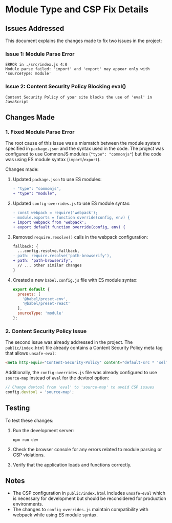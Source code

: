 # Module Type and CSP Fix Details

## Issues Addressed

This document explains the changes made to fix two issues in the project:

### Issue 1: Module Parse Error
```
ERROR in ./src/index.js 4:0
Module parse failed: 'import' and 'export' may appear only with 'sourceType: module'
```

### Issue 2: Content Security Policy Blocking eval()
```
Content Security Policy of your site blocks the use of 'eval' in JavaScript
```

## Changes Made

### 1. Fixed Module Parse Error

The root cause of this issue was a mismatch between the module system specified in `package.json` and the syntax used in the code. The project was configured to use CommonJS modules (`"type": "commonjs"`) but the code was using ES module syntax (`import`/`export`).

Changes made:
1. Updated `package.json` to use ES modules:
   ```diff
   - "type": "commonjs",
   + "type": "module",
   ```

2. Updated `config-overrides.js` to use ES module syntax:
   ```diff
   - const webpack = require('webpack');
   - module.exports = function override(config, env) {
   + import webpack from 'webpack';
   + export default function override(config, env) {
   ```

3. Removed `require.resolve()` calls in the webpack configuration:
   ```diff
   fallback: {
     ...config.resolve.fallback,
   - path: require.resolve('path-browserify'),
   + path: 'path-browserify',
     // ... other similar changes
   }
   ```

4. Created a new `babel.config.js` file with ES module syntax:
   ```javascript
   export default {
     presets: [
       '@babel/preset-env',
       '@babel/preset-react'
     ],
     sourceType: 'module'
   };
   ```

### 2. Content Security Policy Issue

The second issue was already addressed in the project. The `public/index.html` file already contains a Content Security Policy meta tag that allows `unsafe-eval`:

```html
<meta http-equiv="Content-Security-Policy" content="default-src * 'self' data: blob:; script-src * 'unsafe-inline' 'unsafe-eval'; style-src * 'unsafe-inline'; connect-src *;">
```

Additionally, the `config-overrides.js` file was already configured to use `source-map` instead of `eval` for the devtool option:

```javascript
// Change devtool from 'eval' to 'source-map' to avoid CSP issues
config.devtool = 'source-map';
```

## Testing

To test these changes:

1. Run the development server:
   ```
   npm run dev
   ```

2. Check the browser console for any errors related to module parsing or CSP violations.

3. Verify that the application loads and functions correctly.

## Notes

- The CSP configuration in `public/index.html` includes `unsafe-eval` which is necessary for development but should be reconsidered for production environments.
- The changes to `config-overrides.js` maintain compatibility with webpack while using ES module syntax.
